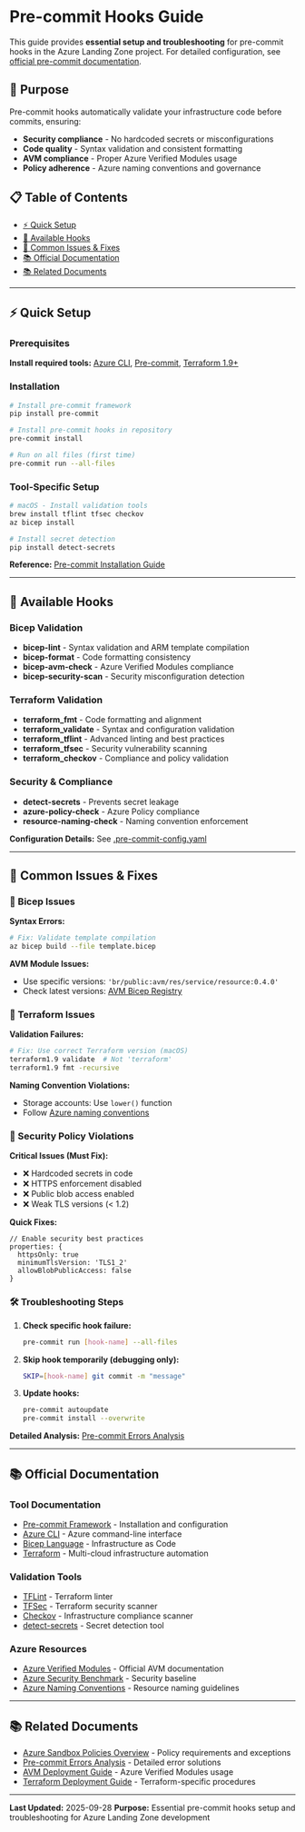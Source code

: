 # Pre-commit Hooks Guide

This guide provides **essential setup and troubleshooting** for pre-commit hooks in the Azure Landing Zone project. For detailed configuration, see [official pre-commit documentation](https://pre-commit.com/).

## 🎯 Purpose

Pre-commit hooks automatically validate your infrastructure code before commits, ensuring:

- **Security compliance** - No hardcoded secrets or misconfigurations
- **Code quality** - Syntax validation and consistent formatting
- **AVM compliance** - Proper Azure Verified Modules usage
- **Policy adherence** - Azure naming conventions and governance

## 📋 Table of Contents

- [⚡ Quick Setup](#-quick-setup)
- [🔧 Available Hooks](#-available-hooks)
- [🚫 Common Issues & Fixes](#-common-issues--fixes)
- [📚 Official Documentation](#-official-documentation)
- [📚 Related Documents](#-related-documents)

---

## ⚡ Quick Setup

### Prerequisites

**Install required tools:** [Azure CLI](https://docs.microsoft.com/en-us/cli/azure/install-azure-cli), [Pre-commit](https://pre-commit.com/#install), [Terraform 1.9+](https://releases.hashicorp.com/terraform/)

### Installation

```bash
# Install pre-commit framework
pip install pre-commit

# Install pre-commit hooks in repository
pre-commit install

# Run on all files (first time)
pre-commit run --all-files
```

### Tool-Specific Setup

```bash
# macOS - Install validation tools
brew install tflint tfsec checkov
az bicep install

# Install secret detection
pip install detect-secrets
```

**Reference:** [Pre-commit Installation Guide](https://pre-commit.com/#install)

---

## 🔧 Available Hooks

### Bicep Validation

- **bicep-lint** - Syntax validation and ARM template compilation
- **bicep-format** - Code formatting consistency
- **bicep-avm-check** - Azure Verified Modules compliance
- **bicep-security-scan** - Security misconfiguration detection

### Terraform Validation

- **terraform_fmt** - Code formatting and alignment
- **terraform_validate** - Syntax and configuration validation
- **terraform_tflint** - Advanced linting and best practices
- **terraform_tfsec** - Security vulnerability scanning
- **terraform_checkov** - Compliance and policy validation

### Security & Compliance

- **detect-secrets** - Prevents secret leakage
- **azure-policy-check** - Azure Policy compliance
- **resource-naming-check** - Naming convention enforcement

**Configuration Details:** See [.pre-commit-config.yaml](.pre-commit-config.yaml)

---

## 🚫 Common Issues & Fixes

### 🔴 Bicep Issues

**Syntax Errors:**

```bash
# Fix: Validate template compilation
az bicep build --file template.bicep
```

**AVM Module Issues:**

- Use specific versions: `'br/public:avm/res/service/resource:0.4.0'`
- Check latest versions: [AVM Bicep Registry](https://github.com/Azure/bicep-registry-modules)

### 🔴 Terraform Issues

**Validation Failures:**

```bash
# Fix: Use correct Terraform version (macOS)
terraform1.9 validate  # Not 'terraform'
terraform1.9 fmt -recursive
```

**Naming Convention Violations:**

- Storage accounts: Use `lower()` function
- Follow [Azure naming conventions](https://docs.microsoft.com/en-us/azure/cloud-adoption-framework/ready/azure-best-practices/resource-naming)

### 🔴 Security Policy Violations

**Critical Issues (Must Fix):**

- ❌ Hardcoded secrets in code
- ❌ HTTPS enforcement disabled
- ❌ Public blob access enabled
- ❌ Weak TLS versions (< 1.2)

**Quick Fixes:**

```bicep
// Enable security best practices
properties: {
  httpsOnly: true
  minimumTlsVersion: 'TLS1_2'
  allowBlobPublicAccess: false
}
```

### 🛠️ Troubleshooting Steps

1. **Check specific hook failure:**

   ```bash
   pre-commit run [hook-name] --all-files
   ```

2. **Skip hook temporarily (debugging only):**

   ```bash
   SKIP=[hook-name] git commit -m "message"
   ```

3. **Update hooks:**
   ```bash
   pre-commit autoupdate
   pre-commit install --overwrite
   ```

**Detailed Analysis:** [Pre-commit Errors Analysis](pre-commit-errors-analysis.md)

---

## 📚 Official Documentation

### Tool Documentation

- [Pre-commit Framework](https://pre-commit.com/) - Installation and configuration
- [Azure CLI](https://docs.microsoft.com/en-us/cli/azure/) - Azure command-line interface
- [Bicep Language](https://docs.microsoft.com/en-us/azure/azure-resource-manager/bicep/) - Infrastructure as Code
- [Terraform](https://www.terraform.io/docs) - Multi-cloud infrastructure automation

### Validation Tools

- [TFLint](https://github.com/terraform-linters/tflint) - Terraform linter
- [TFSec](https://aquasecurity.github.io/tfsec/) - Terraform security scanner
- [Checkov](https://www.checkov.io/) - Infrastructure compliance scanner
- [detect-secrets](https://github.com/Yelp/detect-secrets) - Secret detection tool

### Azure Resources

- [Azure Verified Modules](https://azure.github.io/Azure-Verified-Modules/) - Official AVM documentation
- [Azure Security Benchmark](https://docs.microsoft.com/en-us/security/benchmark/azure/) - Security baseline
- [Azure Naming Conventions](https://docs.microsoft.com/en-us/azure/cloud-adoption-framework/ready/azure-best-practices/resource-naming) - Resource naming guidelines

---

## 📚 Related Documents

- [Azure Sandbox Policies Overview](azure-sandbox-policies-overview.md) - Policy requirements and exceptions
- [Pre-commit Errors Analysis](pre-commit-errors-analysis.md) - Detailed error solutions
- [AVM Deployment Guide](avm-deployment-guide.md) - Azure Verified Modules usage
- [Terraform Deployment Guide](terraform-deployment-guide.md) - Terraform-specific procedures

---

**Last Updated:** 2025-09-28
**Purpose:** Essential pre-commit hooks setup and troubleshooting for Azure Landing Zone development
